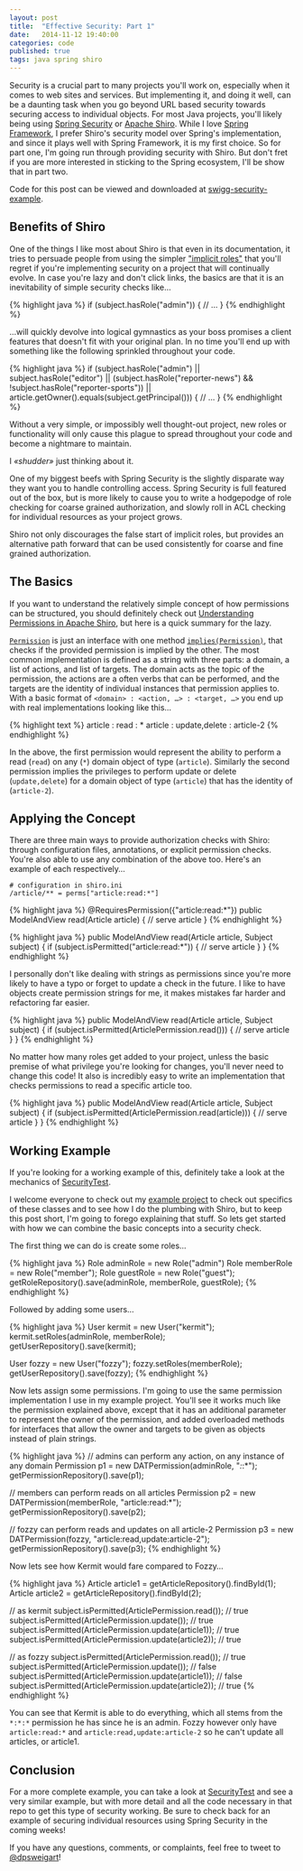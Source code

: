 ```yaml
---
layout: post
title:  "Effective Security: Part 1"
date:   2014-11-12 19:40:00
categories: code
published: true
tags: java spring shiro
---
```


Security is a crucial part to many projects you'll work on, especially when it comes to web sites and services. But implementing it, and doing it well, can be a daunting task when you go beyond URL based security towards securing access to individual objects. For most Java projects, you'll likely being using [Spring Security][spring-security] or [Apache Shiro][apache-shiro]. While I love [Spring Framework][spring-framework], I prefer Shiro's security model over Spring's implementation, and since it plays well with Spring Framework, it is my first choice. So for part one, I'm going run through providing security with Shiro. But don't fret if you are more interested in sticking to the Spring ecosystem, I'll be show that in part two.

Code for this post can be viewed and downloaded at [swigg-security-example][swigg-security-example].

## Benefits of Shiro

One of the things I like most about Shiro is that even in its documentation, it tries to persuade people from using the simpler ["implicit roles"][implicit-roles] that you'll regret if you're implementing security on a project that will continually evolve. In case you're lazy and don't click links, the basics are that it is an inevitability of simple security checks like…

{% highlight java %}
if (subject.hasRole("admin")) {
    // ...
}
{% endhighlight %}

…will quickly devolve into logical gymnastics as your boss promises a client features that doesn't fit with your original plan. In no time you'll end up with something like the following sprinkled throughout your code.

{% highlight java %}
if (subject.hasRole("admin") || subject.hasRole("editor")
    || (subject.hasRole("reporter-news") && !subject.hasRole("reporter-sports"))
    || article.getOwner().equals(subject.getPrincipal())) {
    // ...
}
{% endhighlight %}

Without a very simple, or impossibly well thought-out project, new roles or functionality will only cause this plague to spread throughout your code and become a nightmare to maintain.

I _&laquo;shudder&raquo;_ just thinking about it.

One of my biggest beefs with Spring Security is the slightly disparate way they want you to handle controlling access. Spring Security is full featured out of the box, but is more likely to cause you to write a hodgepodge of role checking for coarse grained authorization, and slowly roll in ACL checking for individual resources as your project grows.

Shiro not only discourages the false start of implicit roles, but provides an alternative path forward that can be used consistently for coarse and fine grained authorization.

## The Basics

If you want to understand the relatively simple concept of how permissions can be structured, you should definitely check out [Understanding Permissions in Apache Shiro][understanding-permissions-in-shiro], but here is a quick summary for the lazy.

[`Permission`][shiro-permission] is just an interface with one method [`implies(Permission)`][shiro-permission-implies], that checks if the provided permission is implied by the other. The most common implementation is defined as a string with three parts: a domain, a list of actions, and list of targets. The domain acts as the topic of the permission, the actions are a often verbs that can be performed, and the targets are the identity of individual instances that permission applies to. With a basic format of `<domain> : <action, …> : <target, …>` you end up with real implementations looking like this…

{% highlight text %}
article : read : *
article : update,delete : article-2
{% endhighlight %}

In the above, the first permission would represent the ability to perform a read (`read`) on any (`*`) domain object of type (`article`). Similarly the second permission implies the privileges to perform update or delete (`update,delete`) for a domain object of type (`article`) that has the identity of (`article-2`).

## Applying the Concept

There are three main ways to provide authorization checks with Shiro: through configuration files, annotations, or explicit permission checks. You're also able to use any combination of the above too. Here's an example of each respectively…

    # configuration in shiro.ini
    /article/** = perms["article:read:*"]

{% highlight java %}
@RequiresPermission({"article:read:*"})
public ModelAndView read(Article article) {
    // serve article
}
{% endhighlight %}

{% highlight java %}
public ModelAndView read(Article article, Subject subject) {
    if (subject.isPermitted("article:read:*")) {
        // serve article
    }
}
{% endhighlight %}

I personally don't like dealing with strings as permissions since you're more likely to have a typo or forget to update a check in the future. I like to have objects create permission strings for me, it makes mistakes far harder and refactoring far easier.

{% highlight java %}
public ModelAndView read(Article article, Subject subject) {
    if (subject.isPermitted(ArticlePermission.read())) {
        // serve article
    }
}
{% endhighlight %}

No matter how many roles get added to your project, unless the basic premise of what privilege you're looking for changes, you'll never need to change this code! It also is incredibly easy to write an implementation that checks permissions to read a specific article too.

{% highlight java %}
public ModelAndView read(Article article, Subject subject) {
    if (subject.isPermitted(ArticlePermission.read(article))) {
        // serve article
    }
}
{% endhighlight %}

## Working Example

If you're looking for a working example of this, definitely take a look at the mechanics of [SecurityTest][security-test].

I welcome everyone to check out my [example project][swigg-security-example] to check out specifics of these classes and to see how I do the plumbing with Shiro, but to keep this post short, I'm going to forego explaining that stuff. So lets get started with how we can combine the basic concepts into a security check.

The first thing we can do is create some roles…

{% highlight java %}
Role adminRole = new Role("admin")
Role memberRole = new Role("member");
Role guestRole = new Role("guest");
getRoleRepository().save(adminRole, memberRole, guestRole);
{% endhighlight %}

Followed by adding some users…

{% highlight java %}
User kermit = new User("kermit");
kermit.setRoles(adminRole, memberRole);
getUserRepository().save(kermit);

User fozzy = new User("fozzy");
fozzy.setRoles(memberRole);
getUserRepository().save(fozzy);
{% endhighlight %}

Now lets assign some permissions. I'm going to use the same permission implementation I use in my example project. You'll see it works much like the permission explained above, except that it has an additional parameter to represent the owner of the permission, and added overloaded methods for interfaces that allow the owner and targets to be given as objects instead of plain strings.

{% highlight java %}
// admins can perform any action, on any instance of any domain
Permission p1 = new DATPermission(adminRole, "*:*:*");
getPermissionRepository().save(p1);

// members can perform reads on all articles
Permission p2 = new DATPermission(memberRole, "article:read:*");
getPermissionRepository().save(p2);

// fozzy can perform reads and updates on all article-2
Permission p3 = new DATPermission(fozzy, "article:read,update:article-2");
getPermissionRepository().save(p3);
{% endhighlight %}

Now lets see how Kermit would fare compared to Fozzy…

{% highlight java %}
Article article1 = getArticleRepository().findById(1);
Article article2 = getArticleRepository().findById(2);

// as kermit
subject.isPermitted(ArticlePermission.read());   // true
subject.isPermitted(ArticlePermission.update()); // true
subject.isPermitted(ArticlePermission.update(article1)); // true
subject.isPermitted(ArticlePermission.update(article2)); // true

// as fozzy
subject.isPermitted(ArticlePermission.read());   // true
subject.isPermitted(ArticlePermission.update()); // false
subject.isPermitted(ArticlePermission.update(article1)); // false
subject.isPermitted(ArticlePermission.update(article2)); // true
{% endhighlight %}

You can see that Kermit is able to do everything, which all stems from the `*:*:*` permission he has since he is an admin. Fozzy however only have `article:read:*` and `article:read,update:article-2` so he can't update all articles, or article1.

## Conclusion

For a more complete example, you can take a look at [SecurityTest][security-test] and see a very similar example, but with more detail and all the code necessary in that repo to get this type of security working. Be sure to check back for an example of securing individual resources using Spring Security in the coming weeks!

If you have any questions, comments, or complaints, feel free to tweet to [@dpsweigart](https://twitter.com/dpsweigart)!



[spring-security]: http://projects.spring.io/spring-security/
[apache-shiro]: http://shiro.apache.org
[spring-framework]: http://projects.spring.io/spring-framework/
[swigg-security-example]: https://github.com/dustins/swigg-security-example
[implicit-roles]: http://shiro.apache.org/authorization.html#Authorization-Roles
[understanding-permissions-in-shiro]: http://shiro.apache.org/permissions.html
[shiro-permission]: https://shiro.apache.org/static/current/apidocs/org/apache/shiro/authz/Permission.html
[shiro-permission-implies]: https://shiro.apache.org/static/current/apidocs/org/apache/shiro/authz/Permission.html#implies(org.apache.shiro.authz.Permission)
[security-test]: https://github.com/dustins/swigg-security-example/blob/master/src/test/java/net/swigg/security/example/SecurityTest.java

